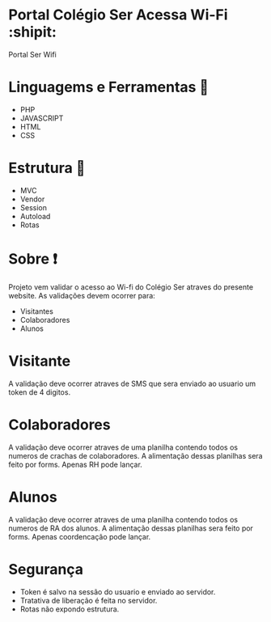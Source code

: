 # Portal Colégio Ser Acessa Wi-Fi :shipit:
Portal Ser Wifi

# Linguagems e Ferramentas :hammer:
- PHP
- JAVASCRIPT
- HTML
- CSS
# Estrutura :file_folder:
- MVC
- Vendor
- Session
- Autoload
- Rotas

# Sobre :heavy_exclamation_mark:
Projeto vem validar o acesso ao Wi-fi do Colégio Ser atraves do presente website. As validações devem ocorrer para:
- Visitantes
- Colaboradores
- Alunos

# Visitante
A validação deve ocorrer atraves de SMS que sera enviado ao usuario um token de 4 digitos.

# Colaboradores
A validação deve ocorrer atraves de uma planilha contendo todos os numeros de crachas de colaboradores. A alimentação dessas planilhas sera feito por forms. Apenas RH pode lançar.

# Alunos
A validação deve ocorrer atraves de uma planilha contendo todos os numeros de RA dos alunos. A alimentação dessas planilhas sera feito por forms. Apenas coordencação pode lançar.

# Segurança
- Token é salvo na sessão do usuario e enviado ao servidor.
- Tratativa de liberação é feita no servidor.
- Rotas não expondo estrutura.
